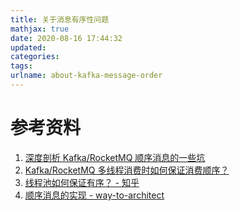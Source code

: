 ```yaml
---
title: 关于消息有序性问题
mathjax: true
date: 2020-08-16 17:44:32
updated:
categories:
tags:
urlname: about-kafka-message-order
---
```




<!-- more -->





# 参考资料

1. [深度剖析 Kafka/RocketMQ 顺序消息的一些坑](http://objcoding.com/2020/05/01/mq-sequential-consumption/)
2. [Kafka/RocketMQ 多线程消费时如何保证消费顺序？](http://objcoding.com/2020/04/26/multi-threaded-consumption/)
3. [线程池如何保证有序？ - 知乎](https://zhuanlan.zhihu.com/p/138055401)
4. [顺序消息的实现 - way-to-architect](https://maxwell.gitbook.io/way-to-architect/zhong-jian-jian/xiao-xi-dui-lie/robbitmq/guan-jian-dian-shi-xian/shun-xu-xiao-xi-de-shi-xian)